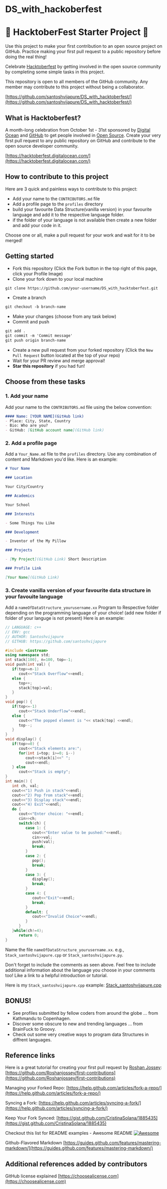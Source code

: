 # DS_with_hackoberfest

# 🎃 HacktoberFest Starter Project 🎃



Use this project to make your first contribution to an open source project on GitHub. Practice making your first pull request to a public repository before doing the real thing!

Celebrate [Hacktoberfest](https://hacktoberfest.digitalocean.com/) by getting involved in the open source community by completing some simple tasks in this project.

This repository is open to all members of the GitHub community. Any member may contribute to this project without being a collaborator.

[https://github.com/santoshvijapure/DS_with_hacktoberfest/](https://github.com/santoshvijapure/DS_with_hacktoberfest/)

## What is Hacktoberfest?
A month-long celebration from October 1st - 31st sponsored by [Digital Ocean](https://hacktoberfest.digitalocean.com/) and [GitHub](https://github.com/blog/2433-celebrate-open-source-this-october-with-hacktoberfest) to get people involved in [Open Source](https://github.com/open-source). Create your very first pull request to any public repository on GitHub and contribute to the open source developer community.

[https://hacktoberfest.digitalocean.com/](https://hacktoberfest.digitalocean.com/)

## How to contribute to this project
Here are 3 quick and painless ways to contribute to this project:

* Add your name to the `CONTRIBUTORS.md` file
* Add a profile page to the `profiles` directory
* build your favourite  Data Structure(vanilla version) in your favourite language and add it to the respective language folder.
* if the folder of your language is not available then create a new folder and add your code in it.

Choose one or all, make a pull request for your work and wait for it to be merged!

## Getting started
* Fork this repository (Click the Fork button in the top right of this page, click your Profile Image)
* Clone your fork down to your local machine

```markdown
git clone https://github.com/your-username/DS_with_hacktoberfest.git
```

* Create a branch

```markdown
git checkout -b branch-name
```

* Make your changes (choose from any task below)
* Commit and push

```markdown
git add .
git commit -m 'Commit message'
git push origin branch-name
```

* Create a new pull request from your forked repository (Click the `New Pull Request` button located at the top of your repo)
* Wait for your PR review and merge approval!
* __Star this repository__ if you had fun!

## Choose from these tasks
### 1. Add your name
Add your name to the `CONTRIBUTORS.md` file using the below convention:

```markdown
#### Name: [YOUR NAME](GitHub link)
- Place: City, State, Country
- Bio: Who are you?
- GitHub: [GitHub account name](GitHub link)
```

### 2. Add a profile page
Add a `Your_Name.md` file to the `profiles` directory. Use any combination of content and Markdown you'd like. Here is an example:

```markdown
# Your Name

### Location

Your City/Country

### Academics

Your School

### Interests

- Some Things You Like

### Development

- Inventor of the My Pillow

### Projects

- [My Project](GitHub Link) Short Description

### Profile Link

[Your Name](GitHub Link)
```

### 3. Create vanilla version of your favourite data structure in your favouite language 
Add a `nameOfDataStructure_yourusername.xx` Program to Respective folder depending on the programming language of your choice! (add new folder if folder of  your languge is not present) Here is an example:

```C++
// LANGUAGE: c++
// ENV: gcc
// AUTHOR: Santoshvijapure
// GITHUB: https://github.com/santoshvijapure

#include <iostream>
using namespace std; 
int stack[100], n=100, top=-1;
void push(int val) {
   if(top>=n-1)
      cout<<"Stack Overflow"<<endl; 
   else {
      top++;
      stack[top]=val;
   }
}
void pop() {
   if(top<=-1)
      cout<<"Stack Underflow"<<endl;
   else {
      cout<<"The popped element is "<< stack[top] <<endl;
      top--;
   }
}
void display() {
   if(top>=0) {
      cout<<"Stack elements are:";
      for(int i=top; i>=0; i--)
         cout<<stack[i]<<" ";
         cout<<endl;
   } else
      cout<<"Stack is empty";
}
int main() {
   int ch, val; 
   cout<<"1) Push in stack"<<endl;
   cout<<"2) Pop from stack"<<endl;
   cout<<"3) Display stack"<<endl;
   cout<<"4) Exit"<<endl;
   do {
      cout<<"Enter choice: "<<endl;
      cin>>ch;
      switch(ch) {
         case 1: {   
            cout<<"Enter value to be pushed:"<<endl;
            cin>>val;
            push(val);
            break;
         }
         case 2: {
            pop();
            break;
         }
         case 3: {
            display();
            break;
         }
         case 4: {
            cout<<"Exit"<<endl;
            break;
         }
         default: {
            cout<<"Invalid Choice"<<endl;
         }
      }
   }while(ch!=4); 
      return 0;
}
```

Name the file `nameOfDataStructure_yourusername.xx`. e.g., `Stack_santoshvijapure.cpp` or `Stack_santoshvijapure.py`.

Don't forget to include the comments as seen above. Feel free to include additional information about the language you choose in your comments too! Like a link to a helpful introduction or tutorial. 

Here is my `Stack_santoshvijapure.cpp` example: [Stack_santoshvijapure.cpp](https://github.com/santoshvijapure/DS_with_hacktoberfest/blob/master/Data_Structures/C%2B%2B/Stack_santoshvijapure.cpp)

## BONUS!
* See profiles submitted by fellow coders from around the globe ... from Kathmandu to Copenhagen.
* Discover some obscure to new and trending languages ... from BrainFuck to Groovy.
* Check out some very creative ways to program data Structures in diffrent languages.

## Reference links
Here is a great tutorial for creating your first pull request by [Roshan Jossey](https://github.com/Roshanjossey):
[https://github.com/Roshanjossey/first-contributions](https://github.com/Roshanjossey/first-contributions)

Managing your Forked Repo: [https://help.github.com/articles/fork-a-repo/](https://help.github.com/articles/fork-a-repo/)

Syncing a Fork: [https://help.github.com/articles/syncing-a-fork/](https://help.github.com/articles/syncing-a-fork/)

Keep Your Fork Synced: [https://gist.github.com/CristinaSolana/1885435](https://gist.github.com/CristinaSolana/1885435)

Checkout this list for README examples - Awesome README [![Awesome](https://cdn.rawgit.com/sindresorhus/awesome/d7305f38d29fed78fa85652e3a63e154dd8e8829/media/badge.svg)](https://github.com/sindresorhus/awesome)

Github-Flavored Markdown [https://guides.github.com/features/mastering-markdown/](https://guides.github.com/features/mastering-markdown/)

## Additional references added by contributors
GitHub license explained [https://choosealicense.com](https://choosealicense.com)
